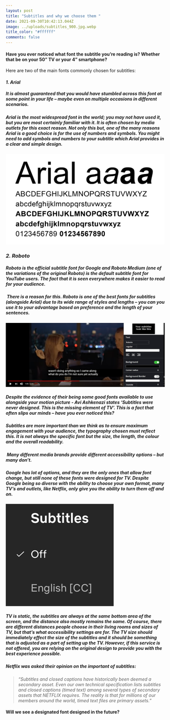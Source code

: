 ```yaml
---
layout: post
title: "Subtitles and why we choose them "
date: 2021-09-30T10:42:13.044Z
image: ../uploads/subtitles_900.jpg.webp
title_color: "#ffffff"
comments: false
---
```

#### Have you ever noticed what font the subtitle you’re reading is? Whether that be on your 50” TV or your 4” smartphone?

Here are two of the main fonts commonly chosen for subtitles:

#### ***1. Arial***

##### It is almost guaranteed that you would have stumbled across this font at some point in your life – maybe even on multiple occasions in different scenarios. 

##### Arial is the most widespread font in the world; you may not have used it, but you are most certainly familiar with it. It is often chosen by media outlets for this exact reason. Not only this but, one of the many reasons Arial is a good choice is for the use of numbers and symbols. You might need to add symbols and numbers to your subtitle which Arial provides in a clear and simple design.

![](../uploads/arial_header_930x530-01.png)

### ***2. Roboto***

##### Roboto is the official subtitle font for Google and Roboto Medium (one of the variations of the original Roboto) is the default subtitle font for YouTube users. The fact that it is seen everywhere makes it easier to read for your audience.

#####  There is a reason for this. Roboto is one of the best fonts for subtitles (alongside Arial) due to its wide range of styles and lengths – you can you use it to your advantage based on preference and the length of your sentences.

![](../uploads/image-8.png)

##### Despite the evidence of their being some good fonts available to use alongside your motion picture - Avi Ashkenazi states ‘Subtitles were never designed. This is the missing element of TV’. This is a fact that often slips our minds – have you ever noticed this?

##### Subtitles are more important than we think as to ensure maximum engagement with your audience, the typography chosen must reflect this. It is not always the specific font but the size, the length, the colour and the overall readability. 

#####  Many different media brands provide different accessibility options – but many don’t.  

##### Google has lot of options, and they are the only ones that allow font change, but still none of these fonts were designed for TV. Despite Google being so diverse with the ability to choose your own format, many TV’s and outlets, like Netflix, only give you the ability to turn them off and on. 

![](../uploads/screenshot-2021-12-16-at-09.22.34.png)

##### TV is static, the subtitles are always at the same bottom area of the screen, and the distance also mostly remains the same. Of course, there are different distances people choose in their living rooms and sizes of TV, but that’s what accessibility settings are for. The TV size should immediately effect the size of the subtitles and it should be something that is adjusted as a part of setting up the TV. However, if this service is not offered, you are relying on the original design to provide you with the best experience possible. 

##### **Netflix** was asked their opinion on the important of subtitles:

> *“Subtitles and closed captions have historically been deemed a secondary asset. Even our own technical specification lists subtitles and closed captions (timed text) among several types of secondary assets that NETFLIX requires. The reality is that for millions of our members around the world, timed text files are primary assets.”*

#### Will we see a designated font designed in the future?